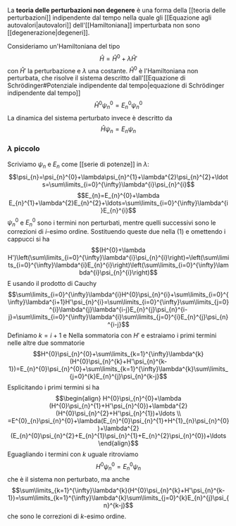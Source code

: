 La **teoria delle perturbazioni non degenere** è una forma della [[teoria delle perturbazioni]] indipendente dal tempo nella quale gli [[Equazione agli autovalori|autovalori]] dell'[[Hamiltoniana]] imperturbata non sono [[degenerazione|degeneri]].

Consideriamo un'Hamiltoniana del tipo
$$\hat{H}=\hat{H}^{0}+\lambda \hat{H}'$$
con $\hat{H}'$ la perturbazione e $\lambda$ una costante. $\hat{H}^{0}$ è l'Hamiltoniana non perturbata, che risolve il sistema descritto dall'[[Equazione di Schrödinger#Potenziale indipendente dal tempo|equazione di Schrödinger indipendente dal tempo]]
$$\hat{H}^{0}\psi_{n}^{0}=E_{n}^{0}\psi_{n}^{0}$$
La dinamica del sistema perturbato invece è descritto da
$$\hat{H}\psi_{n}=E_{n}\psi_{n}\tag{1}$$
### $\lambda$ piccolo
Scriviamo $\psi_{n}$ e $E_{n}$ come [[serie di potenze]] in $\lambda$:
$$\psi_{n}=\psi_{n}^{0}+\lambda\psi_{n}^{1}+\lambda^{2}\psi_{n}^{2}+\ldots=\sum\limits_{i=0}^{\infty}\lambda^{i}\psi_{n}^{i}$$
$$E_{n}=E_{n}^{0}+\lambda E_{n}^{1}+\lambda^{2}E_{n}^{2}+\ldots=\sum\limits_{i=0}^{\infty}\lambda^{i}E_{n}^{i}$$
$\psi_{n}^{0}$ e $E_{n}^{0}$ sono i termini non perturbati, mentre quelli successivi sono le correzioni di $i$-esimo ordine. Sostituendo queste due nella $(1)$ e omettendo i cappucci si ha
$$(H^{0}+\lambda H')\left(\sum\limits_{i=0}^{\infty}\lambda^{i}\psi_{n}^{i}\right)=\left(\sum\limits_{i=0}^{\infty}\lambda^{i}E_{n}^{i}\right)\left(\sum\limits_{i=0}^{\infty}\lambda^{i}\psi_{n}^{i}\right)$$
E usando il prodotto di Cauchy
$$\sum\limits_{i=0}^{\infty}\lambda^{i}H^{0}\psi_{n}^{i}+\sum\limits_{i=0}^{\infty}\lambda^{i+1}H'\psi_{n}^{i}=\sum\limits_{i=0}^{\infty}\sum\limits_{j=0}^{i}\lambda^{j}\lambda^{i-j}E_{n}^{j}\psi_{n}^{i-j}=\sum\limits_{i=0}^{\infty}\lambda^{i}\sum\limits_{j=0}^{i}E_{n}^{j}\psi_{n}^{i-j}$$
Definiamo $k=i+1$ e Nella sommatoria con $H'$ e estraiamo i primi termini nelle altre due sommatorie
$$H^{0}\psi_{n}^{0}+\sum\limits_{k=1}^{\infty}\lambda^{k}(H^{0}\psi_{n}^{k}+H'\psi_{n}^{k-1})=E_{n}^{0}\psi_{n}^{0}+\sum\limits_{k=1}^{\infty}\lambda^{k}\sum\limits_{j=0}^{k}E_{n}^{j}\psi_{n}^{k-j}$$
Esplicitando i primi termini si ha
$$\begin{align}
H^{0}\psi_{n}^{0}+\lambda (H^{0}\psi_{n}^{1}+H'\psi_{n}^{0})+\lambda^{2}(H^{0}\psi_{n}^{2}+H'\psi_{n}^{1})+\ldots \\
=E^{0}_{n}\psi_{n}^{0}+\lambda(E_{n}^{0}\psi_{n}^{1}+H^{1}_{n}\psi_{n}^{0})+\lambda^{2}(E_{n}^{0}\psi_{n}^{2}+E_{n}^{1}\psi_{n}^{1}+E_{n}^{2}\psi_{n}^{0})+\ldots
\end{align}$$
Eguagliando i termini con $k$ uguale ritroviamo
$$H^{0}\psi_{n}^{0}=E_{n}^{0}\psi_{n}$$
che è il sistema non perturbato, ma anche
$$\sum\limits_{k=1}^{\infty}\lambda^{k}(H^{0}\psi_{n}^{k}+H'\psi_{n}^{k-1})=\sum\limits_{k=1}^{\infty}\lambda^{k}\sum\limits_{j=0}^{k}E_{n}^{j}\psi_{n}^{k-j}$$
che sono le correzioni di $k$-esimo ordine.